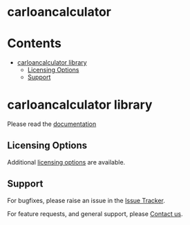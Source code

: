 
carloancalculator
=================

Contents
========

* [carloancalculator library](#carloancalculator-library)
	* [Licensing Options](#licensing-options)
	* [Support](#support)

# carloancalculator library
  
Please read the [documentation][docs]
## Licensing Options


Additional [licensing options][licensing] are available.
## Support


For bugfixes, please raise an issue in the [Issue Tracker][bugs].

For feature requests, and general support, please [Contact us][contact].


[bugs]: https://github.com/mindpowered/car-loan-calculator-cpp/issues
[contact]: https://mindpowered.dev/support.html?ref=car-loan-calculator-cpp/
[docs]: https://mindpowered.github.io/car-loan-calculator-cpp/
[licensing]: https://mindpowered.dev/?ref=car-loan-calculator-cpp
